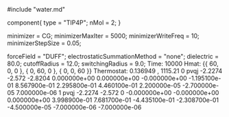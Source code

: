 <OpenMD version=1>
  <MetaData>
#include "water.md"


component{
  type = "TIP4P";
  nMol = 2;
}


minimizer = CG;
minimizerMaxIter = 5000;
minimizerWriteFreq = 10;
minimizerStepSize = 0.05;

forceField = "DUFF";
electrostaticSummationMethod = "none";
dielectric = 80.0;
cutoffRadius = 12.0;
switchingRadius = 9.0;
  </MetaData>
  <Snapshot>
    <FrameData>
        Time: 10000
        Hmat: {{ 60, 0, 0 }, { 0, 60, 0 }, { 0, 0, 60 }}
  Thermostat: 0.136949 , 1115.21
    </FrameData>
    <StuntDoubles>
         0    pvqj            -2.2274             -2.572            -2.8204  0.000000e+00  0.000000e+00 -0.000000e+00 -1.195100e-01  8.567900e-01  2.295800e-01  4.460100e-01  2.200000e-05 -2.700000e-05  7.000000e-06
         1    pvqj            -2.2274             -2.572                  0 -0.000000e+00 -0.000000e+00  0.000000e+00  3.998900e-01  7.681700e-01 -4.435100e-01 -2.308700e-01 -4.500000e-05 -7.000000e-06 -7.000000e-06
    </StuntDoubles>
  </Snapshot>
</OpenMD>
